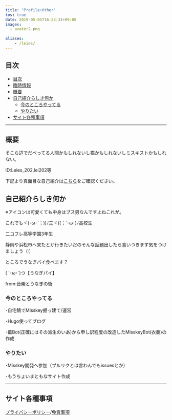 ```yaml
---
title: "Profile+Other"
tos: true
date: 2019-05-05T16:23:31+09:00
images: 
  - avater2.png
  
aliases:
    - /leies/
---
```


## 目次
<!-- TOC -->

- [目次](#目次)
- [臨時情報](#臨時情報)
- [概要](#概要)
- [自己紹介らしき何か](#自己紹介らしき何か)
    - [今のところやってる](#今のところやってる)
    - [やりたい](#やりたい)
- [サイト各種事項](#サイト各種事項)

<!-- /TOC -->
___
## 概要
そこら辺でだべってる人間かもしれないし猫かもしれないしミスキストかもしれない。

ID:Leies_202,lei202等

下記より真面目な自己紹介は[こちら](https://me.lei202.com/)をご確認ください。



## 自己紹介らしき何か
※アイコンは可愛くても中身はブス男なんですよねこれが。

これでもヾ(･ω･`；))ﾉ三ヾ((；´･ω･)ﾉ高校生

二コフレ高等学園3年生

静岡や浜松市へ来たとか行きたいだのそんな話題出したら食いつきます気をつけましょう（（

ところでうなぎパイ食べます？

( ´･ω･`)つ【うなぎパイ】

from:音楽とうなぎの街

### 今のところやってる
･自宅鯖でMisskey掘っ建て/運営

･Hugo使ってブログ

･藍Bot(正確にはその派生のいあ)から申し訳程度の改造したMisskeyBot(衣亜)の作成


### やりたい
･Misskey開発へ参加（プルリクとは言わんでもissuesとか）

･もうちょいまともなサイト作成
___

## サイト各種事項

[プライバシーポリシー](/privacypolicy)/[免責事項](/disclaimer)